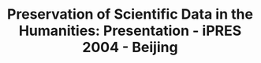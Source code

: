 ---
abstract: null
creators:
- van Horik, René
date: null
document_url: https://services.phaidra.univie.ac.at/api/object/o:295003/download
grand_parent: iPRES
institutions: []
keywords:
- beijing
landing_page_url: https://phaidra.univie.ac.at/o:295003
language: eng
layout: publication
license: CC BY-SA 3.0 AT
notes_url: null
parent: iPRES 2004
presentation_url: null
size: 941403
source_name: iPRES
title: 'Preservation of Scientific Data in the Humanities: Presentation - iPRES 2004
  - Beijing'
type: paper
year: 2004
---